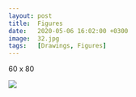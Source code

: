 ```yaml
---
layout: post
title:  Figures
date:   2020-05-06 16:02:00 +0300
image:  32.jpg
tags:   [Drawings, Figures]
---
```

60 x 80                                                                       

![]({{site.baseurl}}/img/32.jpg)